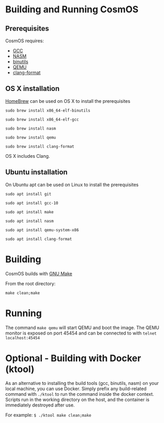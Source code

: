 
# Building and Running CosmOS

## Prerequisites

CosmOS requires:

* [GCC](https://gcc.gnu.org/)
* [NASM](http://nasm.us/)
* [binutils](https://www.gnu.org/software/binutils/)
* [QEMU](https://www.qemu.org/) 
* [clang-format](https://clang.llvm.org/docs/ClangFormat.html) 

## OS X installation

[HomeBrew](https://brew.sh/) can be used on OS X to install the prerequisites

`sudo brew install x86_64-elf-binutils`

`sudo brew install x86_64-elf-gcc`

`sudo brew install nasm`

`sudo brew install qemu`

`sudo brew install clang-format`

OS X includes Clang.

## Ubuntu installation

On Ubuntu apt can be used on Linux to install the prerequisites

`sudo apt install git`

`sudo apt install gcc-10`

`sudo apt install make`

`sudo apt install nasm`

`sudo apt install qemu-system-x86`

`sudo apt install clang-format`

# Building

CosmOS builds with [GNU Make](https://www.gnu.org/software/make/)

From the root directory:

`make clean;make`

# Running

The command `make qemu` will start QEMU and boot the image.  The QEMU monitor is exposed on port 45454 and can be connected to with `telnet localhost:45454`

# Optional - Building with Docker (ktool)

As an alternative to installing the build tools (gcc, binutils, nasm) on your local machine, you can use Docker. Simply prefix any build-related command with `./ktool` to run the command inside the docker context. Scripts run in the working directory on the host, and the container is immediately destroyed after use.

For example: 
`$ ./ktool make clean;make`


